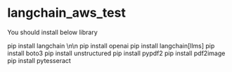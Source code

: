 # langchain_aws_test

You should install below library

pip install langchain \n\n
pip install openai
pip install langchain[llms]
pip install boto3
pip install unstructured
pip install pypdf2
pip install pdf2image
pip install pytesseract
